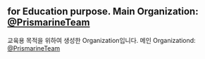 ## for Education purpose. Main Organization: [@PrismarineTeam](https://github.com/PrismarineTeam)
교육용 목적을 위하여 생성한 Organization입니다. 메인 Organizationd: [@PrismarineTeam](https://github.com/PrismarineTeam)
